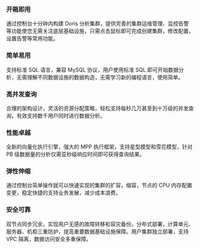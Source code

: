 ### 开箱即用
通过控制台十分钟内构建 Doris 分析集群，提供完善的集群运维管理、监控告警等功能使您无需关注底层基础设施，只需点击鼠标即可完成创建集群，修改配置，设置告警等常用功能。

### 简单易用
支持标准 SQL 语言，兼容 MySQL 协议，用户使用标准 SQL 即可开始数据分析，无需理解不同数据设施的数据构造，无需学习新的编程语言，使用简单。

### 高并发查询
合理的架构设计，灵活的资源分配策略，轻松支持每秒几万甚至到十万级的并发查询，有效支持数千用户同时进行数据分析。

### 性能卓越
全新的向量化执行引擎，强大的 MPP 执行框架，支持星型模型和雪花模型，针对 PB 级数据量的分析仅需亚秒级响应时间即可获得查询结果。

### 弹性伸缩
通过控制台简单操作就可以快速实现的集群的扩容，缩容，节点的 CPU 内存配置变更，稳定快捷的支持业务发展，减少成本浪费。

### 安全可靠
双节点同步冗余，实现用户无感的故障转移和容灾备份。分布式部署，计算单元、服务器、机柜三重防护，提高重要数据基础设施保障。用户集群独立部署，支持 VPC 隔离，数据访问安全多重保障。
